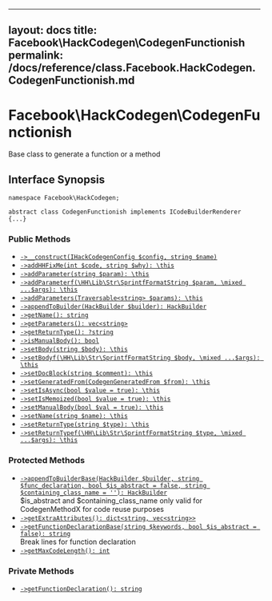 
***

layout: docs
title: Facebook\\HackCodegen\\CodegenFunctionish
permalink: /docs/reference/class.Facebook.HackCodegen.CodegenFunctionish.md
---







# Facebook\\HackCodegen\\CodegenFunctionish




Base class to generate a function or a method




## Interface Synopsis




``` Hack
namespace Facebook\HackCodegen;

abstract class CodegenFunctionish implements ICodeBuilderRenderer {...}
```




### Public Methods




+ [` ->__construct(IHackCodegenConfig $config, string $name) `](<class.Facebook.HackCodegen.CodegenFunctionish.__construct.md>)
+ [` ->addHHFixMe(int $code, string $why): \this `](<class.Facebook.HackCodegen.CodegenFunctionish.addHHFixMe.md>)
+ [` ->addParameter(string $param): \this `](<class.Facebook.HackCodegen.CodegenFunctionish.addParameter.md>)
+ [` ->addParameterf(\HH\Lib\Str\SprintfFormatString $param, \mixed ...$args): \this `](<class.Facebook.HackCodegen.CodegenFunctionish.addParameterf.md>)
+ [` ->addParameters(Traversable<string> $params): \this `](<class.Facebook.HackCodegen.CodegenFunctionish.addParameters.md>)
+ [` ->appendToBuilder(HackBuilder $builder): HackBuilder `](<class.Facebook.HackCodegen.CodegenFunctionish.appendToBuilder.md>)
+ [` ->getName(): string `](<class.Facebook.HackCodegen.CodegenFunctionish.getName.md>)
+ [` ->getParameters(): vec<string> `](<class.Facebook.HackCodegen.CodegenFunctionish.getParameters.md>)
+ [` ->getReturnType(): ?string `](<class.Facebook.HackCodegen.CodegenFunctionish.getReturnType.md>)
+ [` ->isManualBody(): bool `](<class.Facebook.HackCodegen.CodegenFunctionish.isManualBody.md>)
+ [` ->setBody(string $body): \this `](<class.Facebook.HackCodegen.CodegenFunctionish.setBody.md>)
+ [` ->setBodyf(\HH\Lib\Str\SprintfFormatString $body, \mixed ...$args): \this `](<class.Facebook.HackCodegen.CodegenFunctionish.setBodyf.md>)
+ [` ->setDocBlock(string $comment): \this `](<class.Facebook.HackCodegen.CodegenFunctionish.setDocBlock.md>)
+ [` ->setGeneratedFrom(CodegenGeneratedFrom $from): \this `](<class.Facebook.HackCodegen.CodegenFunctionish.setGeneratedFrom.md>)
+ [` ->setIsAsync(bool $value = true): \this `](<class.Facebook.HackCodegen.CodegenFunctionish.setIsAsync.md>)
+ [` ->setIsMemoized(bool $value = true): \this `](<class.Facebook.HackCodegen.CodegenFunctionish.setIsMemoized.md>)
+ [` ->setManualBody(bool $val = true): \this `](<class.Facebook.HackCodegen.CodegenFunctionish.setManualBody.md>)
+ [` ->setName(string $name): \this `](<class.Facebook.HackCodegen.CodegenFunctionish.setName.md>)
+ [` ->setReturnType(string $type): \this `](<class.Facebook.HackCodegen.CodegenFunctionish.setReturnType.md>)
+ [` ->setReturnTypef(\HH\Lib\Str\SprintfFormatString $type, \mixed ...$args): \this `](<class.Facebook.HackCodegen.CodegenFunctionish.setReturnTypef.md>)







### Protected Methods




* [` ->appendToBuilderBase(HackBuilder $builder, string $func_declaration, bool $is_abstract = false, string $containing_class_name = ''): HackBuilder `](<class.Facebook.HackCodegen.CodegenFunctionish.appendToBuilderBase.md>)\
  $is_abstract and $containing_class_name
  only valid for CodegenMethodX for code reuse purposes
* [` ->getExtraAttributes(): dict<string, vec<string>> `](<class.Facebook.HackCodegen.CodegenFunctionish.getExtraAttributes.md>)
* [` ->getFunctionDeclarationBase(string $keywords, bool $is_abstract = false): string `](<class.Facebook.HackCodegen.CodegenFunctionish.getFunctionDeclarationBase.md>)\
  Break lines for function declaration
* [` ->getMaxCodeLength(): int `](<class.Facebook.HackCodegen.CodegenFunctionish.getMaxCodeLength.md>)







### Private Methods




- [` ->getFunctionDeclaration(): string `](<class.Facebook.HackCodegen.CodegenFunctionish.getFunctionDeclaration.md>)